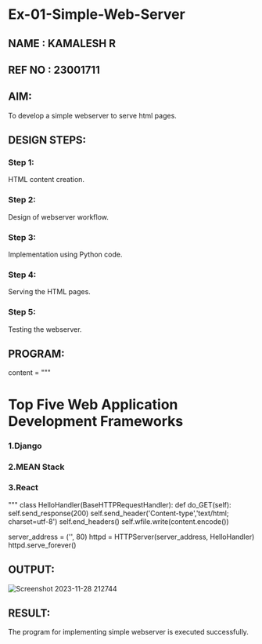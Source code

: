 # Ex-01-Simple-Web-Server
## NAME : KAMALESH R
## REF NO : 23001711

## AIM:
To develop a simple webserver to serve html pages.

## DESIGN STEPS:
### Step 1: 
HTML content creation.

### Step 2:
Design of webserver workflow.

### Step 3:
Implementation using Python code.

### Step 4:
Serving the HTML pages.

### Step 5:
Testing the webserver.

## PROGRAM:

content = """
<html>
<head>
</head>
<body>
<h1>Top Five Web Application Development Frameworks</h1>
<h3>1.Django</h3>
<h3>2.MEAN Stack</h3>
<h3>3.React</h3>
</body>
</html>
"""
class HelloHandler(BaseHTTPRequestHandler):
    def do_GET(self):
        self.send_response(200)
        self.send_header('Content-type','text/html; charset=utf-8')
        self.end_headers()
        self.wfile.write(content.encode())


server_address = ('', 80)
httpd = HTTPServer(server_address, HelloHandler)
httpd.serve_forever()


## OUTPUT:
![Screenshot 2023-11-28 212744](https://github.com/KAMALESHNITHYA/ODD2023-WT-Ex-01-Simple-Web-Server/assets/145743119/d3f7cefd-f65a-457c-9fd3-0432c47884fd)


## RESULT:
The program for implementing simple webserver is executed successfully.
